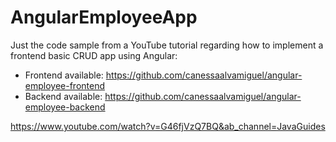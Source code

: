 # AngularEmployeeApp
Just the code sample from a YouTube tutorial regarding how to implement
a frontend basic CRUD app using Angular:

- Frontend available: https://github.com/canessaalvamiguel/angular-employee-frontend
- Backend available: https://github.com/canessaalvamiguel/angular-employee-backend

https://www.youtube.com/watch?v=G46fjVzQ7BQ&ab_channel=JavaGuides